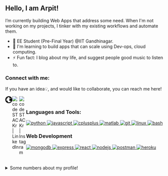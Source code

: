 ## Hello, I am Arpit! 
I’m currently building Web Apps that address some need. 
When I'm not working on my projects, I tinker with my existing workflows and automate them. 


- 🔭 EE Student (Pre-Final Year) @IIT Gandhinagar. 
- 🌱 I'm learning to build apps that can scale using Dev-ops, cloud computing. 
- ⚡ Fun fact: I blog about my life, and suggest people good music to listen to.

### Connect with me:

If you have an idea💡, and would like to collaborate, you can reach me here! 

[<img align="left" alt="codeSTACKr.com" width="22px" src="https://raw.githubusercontent.com/iconic/open-iconic/master/svg/globe.svg" />][website]
[<img align="left" alt="codeSTACKr | LinkedIn" width="22px" src="https://cdn.jsdelivr.net/npm/simple-icons@v3/icons/linkedin.svg" />][linkedin]
[<img align="left" alt="codeSTACKr | Instagram" width="22px" src="https://cdn.jsdelivr.net/npm/simple-icons@v3/icons/instagram.svg" />][instagram]

<br />


### Languages and Tools:
<p align="left"> 
<a href="https://www.python.org" target="_blank"> <img src="https://devicons.github.io/devicon/devicon.git/icons/python/python-original.svg" alt="python" width="40" height="40"/> </a>
<a href="https://developer.mozilla.org/en-US/docs/Web/JavaScript" target="_blank"> <img src="https://devicons.github.io/devicon/devicon.git/icons/javascript/javascript-original.svg" alt="javascript" width="40" height="40"/> </a>
<a href="https://www.w3schools.com/cpp/" target="_blank"> <img src="https://devicons.github.io/devicon/devicon.git/icons/cplusplus/cplusplus-original.svg" alt="cplusplus" width="40" height="40"/> </a>
<a href="https://www.mathworks.com/" target="_blank"> <img src="https://raw.githubusercontent.com/simple-icons/simple-icons/master/icons/mathworks.svg" alt="matlab" width="40" height="40"/> </a>
<a href="https://git-scm.com/" target="_blank"> <img src="https://www.vectorlogo.zone/logos/git-scm/git-scm-icon.svg" alt="git" width="40" height="40"/> </a>
<a href="https://www.linux.org/" target="_blank"> <img src="https://devicons.github.io/devicon/devicon.git/icons/linux/linux-original.svg" alt="linux" width="40" height="40"/> </a>
<a href="https://www.gnu.org/software/bash/" target="_blank"> <img src="https://www.vectorlogo.zone/logos/gnu_bash/gnu_bash-icon.svg" alt="bash" width="40" height="40"/> </a>
</p>

### Web Development
<p align="left">
<a href="https://www.mongodb.com/" target="_blank"> <img src="https://devicons.github.io/devicon/devicon.git/icons/mongodb/mongodb-original-wordmark.svg" alt="mongodb" width="40" height="40"/> </a>
<a href="https://expressjs.com" target="_blank"> <img src="https://devicons.github.io/devicon/devicon.git/icons/express/express-original-wordmark.svg" alt="express" width="40" height="40"/> </a>
<a href="https://reactjs.org/" target="_blank"> <img src="https://devicons.github.io/devicon/devicon.git/icons/react/react-original-wordmark.svg" alt="react" width="40" height="40"/> </a>
<a href="https://nodejs.org" target="_blank"> <img src="https://devicons.github.io/devicon/devicon.git/icons/nodejs/nodejs-original-wordmark.svg" alt="nodejs" width="40" height="40"/> </a>
<a href="https://postman.com" target="_blank"> <img src="https://www.vectorlogo.zone/logos/getpostman/getpostman-icon.svg" alt="postman" width="40" height="40"/> </a>
<a href="https://heroku.com" target="_blank"> <img src="https://www.vectorlogo.zone/logos/heroku/heroku-icon.svg" alt="heroku" width="40" height="40"/> </a>
</p>

<br />
<br />

[website]: https://arpitkaushal.codes/
[instagram]: https://www.instagram.com/kaushal.arpit/
[linkedin]: https://www.linkedin.com/in/arpitkaushal/


<!-- APIs that show real time stastics  -->

<details>
<summary>Some numbers about my profile!</summary>

<!-- Profile Views -->
<p align="left"> 
<img src="https://komarev.com/ghpvc/?username=arpitkaushal&label=Profile%20views&color=0e75b6&style=flat" alt="arpitkaushal" /> 
<img src="http://hits.dwyl.com/arpitkaushal/arpitkaushal.svg">


<!--  Languages used -->
<p><img align="left" src="https://github-readme-stats.vercel.app/api/top-langs?username=arpitkaushal&show_icons=true&locale=en&layout=compact" alt="arpitkaushal" /></p>

<!-- ReadMe Stats -->
<p>&nbsp;<img align="center" src="https://github-readme-stats.vercel.app/api?username=arpitkaushal&show_icons=true&locale=en" alt="arpitkaushal" /></p>

</details>


<!-- Badges -->
<!-- <p align="left"> <a href="https://github.com/ryo-ma/github-profile-trophy"><img src="https://github-profile-trophy.vercel.app/?username=arpitkaushal" alt="arpitkaushal" /></a> </p> -->
<!-- Streak and stats  -->
<!-- <p><img align="center" src="https://github-readme-streak-stats.herokuapp.com/?user=arpitkaushal&" alt="arpitkaushal" /></p> -->

<!-- API Statistics' Section Ends -->
